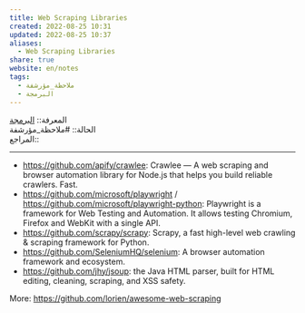 ```yaml
---  
title: Web Scraping Libraries  
created: 2022-08-25 10:31  
updated: 2022-08-25 10:37  
aliases:  
  - Web Scraping Libraries  
share: true  
website: en/notes  
tags:  
  - ملاحظة_مؤرشفة  
  - البرمجة  
---  
```

  
  
  
المعرفة:: [البرمجة](%D8%A7%D9%84%D8%A8%D8%B1%D9%85%D8%AC%D8%A9)  
الحالة:: #ملاحظة_مؤرشفة  
المراجع::  
  
---  
  
- <https://github.com/apify/crawlee>: Crawlee — A web scraping and browser automation library for Node.js that helps you build reliable crawlers. Fast.  
- <https://github.com/microsoft/playwright> / <https://github.com/microsoft/playwright-python>: Playwright is a framework for Web Testing and Automation. It allows testing Chromium, Firefox and WebKit with a single API.  
- <https://github.com/scrapy/scrapy>: Scrapy, a fast high-level web crawling & scraping framework for Python.  
- <https://github.com/SeleniumHQ/selenium>: A browser automation framework and ecosystem.  
- <https://github.com/jhy/jsoup>: the Java HTML parser, built for HTML editing, cleaning, scraping, and XSS safety.  
  
More: <https://github.com/lorien/awesome-web-scraping>  
